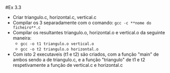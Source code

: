 #Ex 3.3
- Criar triangulo.c, horizontal.c, vertical.c
- Compilar os 3 separadamente com o comando: `gcc -c **nome do ficheiro**.c`
- Compilar os resultantes triangulo.o, horizontal.o e vertical.o da seguinte maneira:
  - `gcc -o t1 triangulo.o vertical.o`
  - `gcc -o t2 triangulo.o horizontal.o`
- Com isto 2 executaveis (t1 e t2) são criados, com a função "main" de ambos sendo a de triangulo.c, e a função "triangulo" de t1 e t2 respetivamente a função de vertical.c e horizontal.c
